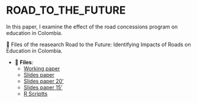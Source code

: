 # ROAD_TO_THE_FUTURE
In this paper, I examine   the effect of the road concessions program on education  in Colombia.
 
:paperclip: Files of the reasearch  Road to the Future: Identifying Impacts of Roads on Education in Colombia.
 
- :file_folder: __Files__:
     + [Working paper](ROAD_TO_THEFUTURE_IDENTIFYINGIMPACTS_OFROADS_ONEDUCATION_INCOLOMBIA.pdf)
     + [Slides paper](02_ROAD_TO_THEFUTURE_IDENTIFYINGIMPACTS_OFROADS_ONEDUCATION_INCOLOMBIA.pdf)
     + [Slides paper 20'](03_ROAD_TO_THEFUTURE_IDENTIFYINGIMPACTS_OFROADS_ONEDUCATION_INCOLOMBIA.pdf)
     + [Slides paper 15']('15_min_ROAD_TO_THE_FUTURE.pdf)
     + [R Scriptts](Scripts)

